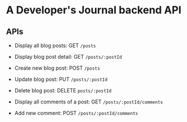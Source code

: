 # A Developer's Journal backend API

## APIs
* Display all blog posts: GET `/posts`
* Display blog post detail: GET `/posts/:postId`
* Create new blog post: POST `/posts`
* Update blog post: PUT `/posts/:postId`
* Delete blog post: DELETE `posts/:postId`

* Display all comments of a post: GET `/posts/:postId/comments`
* Add new comment: POST `/posts/:postId/comments`
